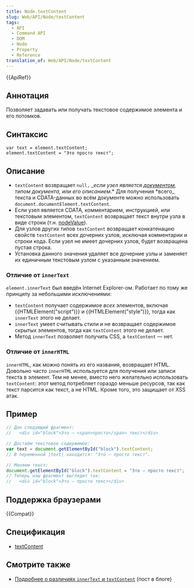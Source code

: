 ```yaml
---
title: Node.textContent
slug: Web/API/Node/textContent
tags:
  - API
  - Command API
  - DOM
  - Node
  - Property
  - Reference
translation_of: Web/API/Node/textContent
---
```

{{ApiRef}}

## Аннотация

Позволяет задавать или получать текстовое содержимое элемента и его потомков.

## Синтаксис

```
var text = element.textContent;
element.textContent = "Это просто текст";
```

## Описание

- `textContent` возвращает `null,` \__если узел является [документом](/ru/docs/DOM/document), типом документа, или его описанием_.* Для получения *всего\_ текста и CDATA-данных во всём документе можно использовать `document.documentElement.textContent`.
- Если узел является CDATA, комментарием, инструкцией, или текстовым элементом, `textContent` возвращает текст внутри узла в виде строки (т.н. [nodeValue](/ru/docs/DOM/Node.nodeValue)).
- Для узлов других типов `textContent` возвращает конкатенацию свойств `textContent` всех дочерних узлов, исключая комментарии и строки кода. Если узел не имеет дочерних узлов, будет возвращена пустая строка.
- Установка данного значения удаляет все дочерние узлы и заменяет их единичным текстовым узлом с указанным значением.

### Отличие от `innerText`

`element.innerText` был введён Internet Explorer-ом. Работает по тому же принципу за небольшими исключениями:

- `textContent` получает содержимое _всех_ элементов, включая {{HTMLElement("script")}} и {{HTMLElement("style")}}, тогда как `innerText` этого не делает.
- `innerText` умеет считывать стили и не возвращает содержимое скрытых элементов, тогда как `textContent` этого не делает.
- Метод `innerText` позволяет получить CSS, а `textContent` — нет.

### Отличие от `innerHTML`

`innerHTML`, как можно понять из его названия, возвращает HTML. Довольно часто `innerHTML` используется для получения или записи текста в элемент. Тем не менее, вместо него желательно использовать `textContent`: этот метод потребляет гораздо меньше ресурсов, так как текст парсится как текст, а не HTML. Кроме того, это защищает от XSS атак.

## Пример

```js
// Дан следующий фрагмент:
//   <div id="block">Это — <span>просто</span> текст</div>

// Достаём текстовое содержимое:
var text = document.getElementById("block").textContent;
// В переменной |text| находится: "Это — просто текст".

// Меняем текст:
document.getElementById("block").textContent = "Это — просто текст";
// Теперь наш фрагмент выглядит так:
//   <div id="block">Это — просто текст</div>
```

## Поддержка браузерами

{{Compat}}

## Спецификация

- [textContent](http://www.w3.org/TR/2004/REC-DOM-Level-3-Core-20040407/core.html#Node3-textContent)

## Смотрите также

- [Подробнее о различиях `innerText` и `textContent`](http://perfectionkills.com/the-poor-misunderstood-innerText/) (пост в блоге)
